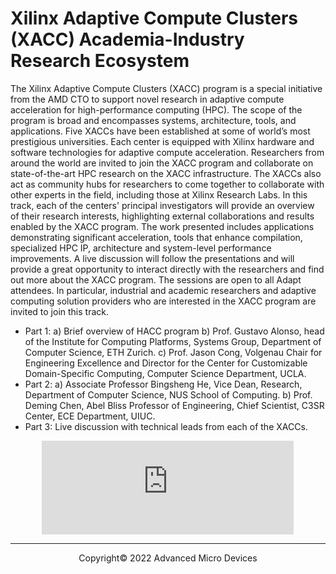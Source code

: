 # Xilinx Adaptive Compute Clusters (XACC) Academia-Industry Research Ecosystem
The Xilinx Adaptive Compute Clusters (XACC) program is a special initiative from the AMD CTO to support novel research in adaptive compute acceleration for high-performance computing (HPC). The scope of the program is broad and encompasses systems, architecture, tools, and applications. Five XACCs have been established at some of world’s most prestigious universities. Each center is equipped with Xilinx hardware and software technologies for adaptive compute acceleration. Researchers from around the world are invited to join the XACC program and collaborate on state-of-the-art HPC research on the XACC infrastructure. The XACCs also act as community hubs for researchers to come together to collaborate with other experts in the field, including those at Xilinx Research Labs. 
In this track, each of the centers' principal investigators will provide an overview of their research interests, highlighting external collaborations and results enabled by the XACC program. The work presented includes applications demonstrating significant acceleration, tools that enhance compilation, specialized HPC IP, architecture and system-level performance improvements. A live discussion will follow the presentations and will provide a great opportunity to interact directly with the researchers and find out more about the XACC program. The sessions are open to all Adapt attendees. In particular, industrial and academic researchers and adaptive computing solution providers who are interested in the XACC program are invited to join this track. 
- Part 1: a) Brief overview of HACC program b) Prof. Gustavo Alonso, head of the Institute for Computing Platforms, Systems Group, Department of Computer Science, ETH Zurich. c) Prof. Jason Cong, Volgenau Chair for Engineering Excellence and Director for the Center for Customizable Domain-Specific Computing, Computer Science Department, UCLA.  
- Part 2: a) Associate Professor Bingsheng He, Vice Dean, Research, Department of Computer Science, NUS School of Computing.  b) Prof. Deming Chen, Abel Bliss Professor of Engineering, Chief Scientist, C3SR Center, ECE Department, UIUC.  
- Part 3: Live discussion with technical leads from each of the XACCs.

<section style="text-align:center"><iframe class="you-container" style="text-align:center; border: 0px; background:transparent" src="https://www.youtube.com/embed/ousTRtD4m2Q" title="YouTube video player" frameborder="0" width="80%" height="auto" allow="accelerometer; autoplay; clipboard-write; encrypted-media; gyroscope; picture-in-picture" allowfullscreen="">
	</iframe></section>

---------------------------------------
<p align="center">Copyright&copy; 2022 Advanced Micro Devices</p>